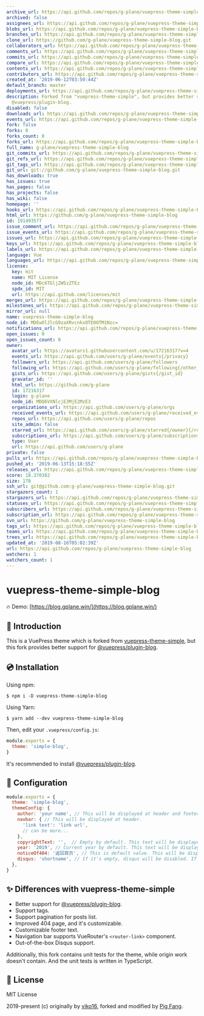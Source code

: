 ```yaml
---
archive_url: https://api.github.com/repos/g-plane/vuepress-theme-simple-blog/{archive_format}{/ref}
archived: false
assignees_url: https://api.github.com/repos/g-plane/vuepress-theme-simple-blog/assignees{/user}
blobs_url: https://api.github.com/repos/g-plane/vuepress-theme-simple-blog/git/blobs{/sha}
branches_url: https://api.github.com/repos/g-plane/vuepress-theme-simple-blog/branches{/branch}
clone_url: https://github.com/g-plane/vuepress-theme-simple-blog.git
collaborators_url: https://api.github.com/repos/g-plane/vuepress-theme-simple-blog/collaborators{/collaborator}
comments_url: https://api.github.com/repos/g-plane/vuepress-theme-simple-blog/comments{/number}
commits_url: https://api.github.com/repos/g-plane/vuepress-theme-simple-blog/commits{/sha}
compare_url: https://api.github.com/repos/g-plane/vuepress-theme-simple-blog/compare/{base}...{head}
contents_url: https://api.github.com/repos/g-plane/vuepress-theme-simple-blog/contents/{+path}
contributors_url: https://api.github.com/repos/g-plane/vuepress-theme-simple-blog/contributors
created_at: '2019-06-12T03:50:44Z'
default_branch: master
deployments_url: https://api.github.com/repos/g-plane/vuepress-theme-simple-blog/deployments
description: Forked from "vuepress-theme-simple", but provides better support for
  @vuepress/plugin-blog.
disabled: false
downloads_url: https://api.github.com/repos/g-plane/vuepress-theme-simple-blog/downloads
events_url: https://api.github.com/repos/g-plane/vuepress-theme-simple-blog/events
fork: false
forks: 0
forks_count: 0
forks_url: https://api.github.com/repos/g-plane/vuepress-theme-simple-blog/forks
full_name: g-plane/vuepress-theme-simple-blog
git_commits_url: https://api.github.com/repos/g-plane/vuepress-theme-simple-blog/git/commits{/sha}
git_refs_url: https://api.github.com/repos/g-plane/vuepress-theme-simple-blog/git/refs{/sha}
git_tags_url: https://api.github.com/repos/g-plane/vuepress-theme-simple-blog/git/tags{/sha}
git_url: git://github.com/g-plane/vuepress-theme-simple-blog.git
has_downloads: true
has_issues: true
has_pages: false
has_projects: false
has_wiki: false
homepage: ''
hooks_url: https://api.github.com/repos/g-plane/vuepress-theme-simple-blog/hooks
html_url: https://github.com/g-plane/vuepress-theme-simple-blog
id: 191493577
issue_comment_url: https://api.github.com/repos/g-plane/vuepress-theme-simple-blog/issues/comments{/number}
issue_events_url: https://api.github.com/repos/g-plane/vuepress-theme-simple-blog/issues/events{/number}
issues_url: https://api.github.com/repos/g-plane/vuepress-theme-simple-blog/issues{/number}
keys_url: https://api.github.com/repos/g-plane/vuepress-theme-simple-blog/keys{/key_id}
labels_url: https://api.github.com/repos/g-plane/vuepress-theme-simple-blog/labels{/name}
language: Vue
languages_url: https://api.github.com/repos/g-plane/vuepress-theme-simple-blog/languages
license:
  key: mit
  name: MIT License
  node_id: MDc6TGljZW5zZTEz
  spdx_id: MIT
  url: https://api.github.com/licenses/mit
merges_url: https://api.github.com/repos/g-plane/vuepress-theme-simple-blog/merges
milestones_url: https://api.github.com/repos/g-plane/vuepress-theme-simple-blog/milestones{/number}
mirror_url: null
name: vuepress-theme-simple-blog
node_id: MDEwOlJlcG9zaXRvcnkxOTE0OTM1Nzc=
notifications_url: https://api.github.com/repos/g-plane/vuepress-theme-simple-blog/notifications{?since,all,participating}
open_issues: 0
open_issues_count: 0
owner:
  avatar_url: https://avatars1.githubusercontent.com/u/17216317?v=4
  events_url: https://api.github.com/users/g-plane/events{/privacy}
  followers_url: https://api.github.com/users/g-plane/followers
  following_url: https://api.github.com/users/g-plane/following{/other_user}
  gists_url: https://api.github.com/users/g-plane/gists{/gist_id}
  gravatar_id: ''
  html_url: https://github.com/g-plane
  id: 17216317
  login: g-plane
  node_id: MDQ6VXNlcjE3MjE2MzE3
  organizations_url: https://api.github.com/users/g-plane/orgs
  received_events_url: https://api.github.com/users/g-plane/received_events
  repos_url: https://api.github.com/users/g-plane/repos
  site_admin: false
  starred_url: https://api.github.com/users/g-plane/starred{/owner}{/repo}
  subscriptions_url: https://api.github.com/users/g-plane/subscriptions
  type: User
  url: https://api.github.com/users/g-plane
private: false
pulls_url: https://api.github.com/repos/g-plane/vuepress-theme-simple-blog/pulls{/number}
pushed_at: '2019-06-13T15:18:55Z'
releases_url: https://api.github.com/repos/g-plane/vuepress-theme-simple-blog/releases{/id}
score: 18.370382
size: 170
ssh_url: git@github.com:g-plane/vuepress-theme-simple-blog.git
stargazers_count: 1
stargazers_url: https://api.github.com/repos/g-plane/vuepress-theme-simple-blog/stargazers
statuses_url: https://api.github.com/repos/g-plane/vuepress-theme-simple-blog/statuses/{sha}
subscribers_url: https://api.github.com/repos/g-plane/vuepress-theme-simple-blog/subscribers
subscription_url: https://api.github.com/repos/g-plane/vuepress-theme-simple-blog/subscription
svn_url: https://github.com/g-plane/vuepress-theme-simple-blog
tags_url: https://api.github.com/repos/g-plane/vuepress-theme-simple-blog/tags
teams_url: https://api.github.com/repos/g-plane/vuepress-theme-simple-blog/teams
trees_url: https://api.github.com/repos/g-plane/vuepress-theme-simple-blog/git/trees{/sha}
updated_at: '2019-08-16T05:02:39Z'
url: https://api.github.com/repos/g-plane/vuepress-theme-simple-blog
watchers: 1
watchers_count: 1
---
```


# vuepress-theme-simple-blog

🔥 Demo: [https://blog.gplane.win/](https://blog.gplane.win/)

## 📘 Introduction

This is a VuePress theme which is forked from [vuepress-theme-simple](https://github.com/viko16/vuepress-theme-simple), but this fork provides better support for [@vuepress/plugin-blog](https://github.com/ulivz/vuepress-plugin-blog).

## 💿 Installation

Using npm:

```
$ npm i -D vuepress-theme-simple-blog
```

Using Yarn:

```
$ yarn add --dev vuepress-theme-simple-blog
```

Then, edit your `.vuepress/config.js`:

```js
module.exports = {
  theme: 'simple-blog',
}
```

It's recommended to install [@vuepress/plugin-blog](https://github.com/ulivz/vuepress-plugin-blog).

## 🔧 Configuration

```js
module.exports = {
  theme: 'simple-blog',
  themeConfig: {
    author: 'your name', // This will be displayed at header and footer.
    navbar: { // This will be displayed at header.
      'link text': 'link url',
      // can be more...
    },
    copyrightText: '',  // Empty by default. This text will be displayed at footer.
    year: '2019', // Current year by default. This text will be displayed at footer.
    noticeOf404: '返回首页', // This is default value. This will be displayed at 404 page.
    disqus: 'shortname', // If it's empty, disqus will be disabled. If you want to enable, just provide your "shortname" of Disqus.
  },
}
```

## ✨ Differences with vuepress-theme-simple

- Better support for [@vuepress/plugin-blog](https://github.com/ulivz/vuepress-plugin-blog).
- Support tags.
- Support pagination for posts list.
- Improved 404 page, and it's customizable.
- Customizable footer text.
- Navigation bar supports VueRouter's `<router-link>` component.
- Out-of-the-box Disqus support.

Additionally, this fork contains unit tests for the theme, while origin work doesn't contain. And the unit tests is written in TypeScript.

## 📃 License

MIT License

2019-present (c) originally by [viko16](https://github.com/viko16), forked and modified by [Pig Fang](https://github.com/g-plane).
